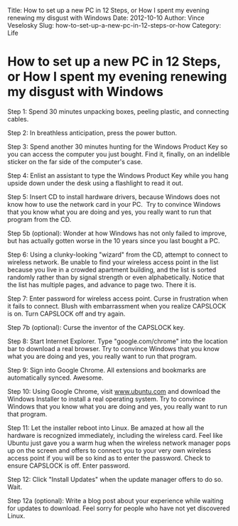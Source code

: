 Title: How to set up a new PC in 12 Steps, or How I spent my evening renewing my disgust with Windows
Date: 2012-10-10
Author: Vince Veselosky
Slug: how-to-set-up-a-new-pc-in-12-steps-or-how
Category: Life

# How to set up a new PC in 12 Steps, or How I spent my evening renewing my disgust with Windows

Step 1: Spend 30 minutes unpacking boxes, peeling plastic, and
connecting cables.

Step 2: In breathless anticipation, press the power button.

Step 3: Spend another 30 minutes hunting for the Windows Product Key so
you can access the computer you just bought. Find it, finally, on an
indelible sticker on the far side of the computer's case.

Step 4: Enlist an assistant to type the Windows Product Key while you
hang upside down under the desk using a flashlight to read it out.

Step 5: Insert CD to install hardware drivers, because Windows does not
know how to use the network card in your PC.  Try to convince Windows
that you know what you are doing and yes, you really want to run that
program from the CD.

Step 5b (optional): Wonder at how Windows has not only failed to
improve, but has actually gotten worse in the 10 years since you last
bought a PC.

Step 6: Using a clunky-looking "wizard" from the CD, attempt to connect
to wireless network. Be unable to find your wireless access point in the
list because you live in a crowded apartment building, and the list is
sorted randomly rather than by signal strength or even alphabetically.
Notice that the list has multiple pages, and advance to page two. There
it is.

Step 7: Enter password for wireless access point. Curse in frustration
when it fails to connect. Blush with embarrassment when you realize
CAPSLOCK is on. Turn CAPSLOCK off and try again.

Step 7b (optional): Curse the inventor of the CAPSLOCK key.

Step 8: Start Internet Explorer. Type "google.com/chrome" into the
location bar to download a real browser. Try to convince Windows that
you know what you are doing and yes, you really want to run that
program.

Step 9: Sign into Google Chrome. All extensions and bookmarks are
automatically synced. Awesome.

Step 10: Using Google Chrome, visit www.ubuntu.com and download the
Windows Installer to install a real operating system. Try to convince
Windows that you know what you are doing and yes, you really want to run
that program.

Step 11: Let the installer reboot into Linux. Be amazed at how all the
hardware is recognized immediately, including the wireless card. Feel
like Ubuntu just gave you a warm hug when the wireless network manager
pops up on the screen and offers to connect you to your very own
wireless access point if you will be so kind as to enter the password.
Check to ensure CAPSLOCK is off. Enter password.

Step 12: Click "Install Updates" when the update manager offers to do
so. Wait.

Step 12a (optional): Write a blog post about your experience while
waiting for updates to download. Feel sorry for people who have not yet
discovered Linux.
